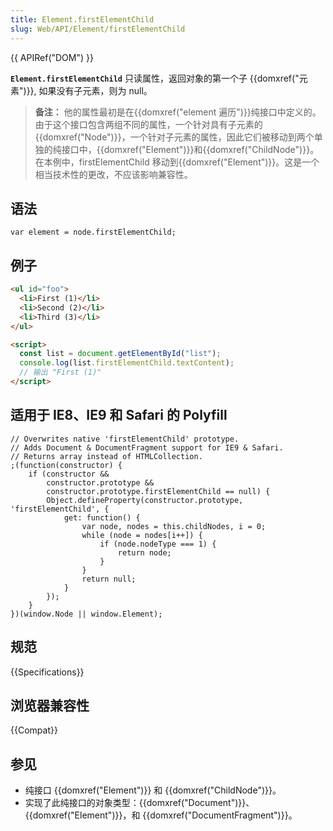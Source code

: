 ```yaml
---
title: Element.firstElementChild
slug: Web/API/Element/firstElementChild
---
```


{{ APIRef("DOM") }}

**`Element.firstElementChild`** 只读属性，返回对象的第一个子 {{domxref("元素")}}, 如果没有子元素，则为 null。

> **备注：** 他的属性最初是在{{domxref("element 遍历")}}纯接口中定义的。由于这个接口包含两组不同的属性，一个针对具有子元素的{{domxref("Node")}}，一个针对子元素的属性，因此它们被移动到两个单独的纯接口中，{{domxref("Element")}}和{{domxref("ChildNode")}}。在本例中，firstElementChild 移动到{{domxref("Element")}}。这是一个相当技术性的更改，不应该影响兼容性。

## 语法

```
var element = node.firstElementChild;
```

## 例子

```html
<ul id="foo">
  <li>First (1)</li>
  <li>Second (2)</li>
  <li>Third (3)</li>
</ul>

<script>
  const list = document.getElementById("list");
  console.log(list.firstElementChild.textContent);
  // 输出 "First (1)"
</script>
```

## 适用于 IE8、IE9 和 Safari 的 Polyfill

```
// Overwrites native 'firstElementChild' prototype.
// Adds Document & DocumentFragment support for IE9 & Safari.
// Returns array instead of HTMLCollection.
;(function(constructor) {
    if (constructor &&
        constructor.prototype &&
        constructor.prototype.firstElementChild == null) {
        Object.defineProperty(constructor.prototype, 'firstElementChild', {
            get: function() {
                var node, nodes = this.childNodes, i = 0;
                while (node = nodes[i++]) {
                    if (node.nodeType === 1) {
                        return node;
                    }
                }
                return null;
            }
        });
    }
})(window.Node || window.Element);
```

## 规范

{{Specifications}}

## 浏览器兼容性

{{Compat}}

## 参见

- 纯接口 {{domxref("Element")}} 和 {{domxref("ChildNode")}}。
- 实现了此纯接口的对象类型：{{domxref("Document")}}、{{domxref("Element")}}，和 {{domxref("DocumentFragment")}}。
